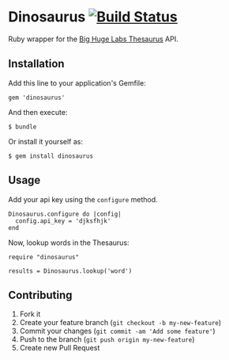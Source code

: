 # Dinosaurus [![Build Status](https://secure.travis-ci.org/dtuite/dinosaurus.png?branch=master)](http://travis-ci.org/dtuite/dinosaurus)

Ruby wrapper for the [Big Huge Labs Thesaurus](http://words.bighugelabs.com/) API.

## Installation

Add this line to your application's Gemfile:

    gem 'dinosaurus'

And then execute:

    $ bundle

Or install it yourself as:

    $ gem install dinosaurus

## Usage

Add your api key using the `configure` method.

    Dinosaurus.configure do |config|
      config.api_key = 'djksfhjk'
    end

Now, lookup words in the Thesaurus:

    require "dinosaurus"

    results = Dinosaurus.lookup('word')

## Contributing

1. Fork it
2. Create your feature branch (`git checkout -b my-new-feature`)
3. Commit your changes (`git commit -am 'Add some feature'`)
4. Push to the branch (`git push origin my-new-feature`)
5. Create new Pull Request
